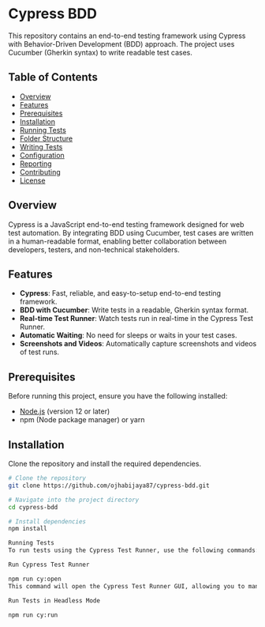 # Cypress BDD

This repository contains an end-to-end testing framework using Cypress with Behavior-Driven Development (BDD) approach. The project uses Cucumber (Gherkin syntax) to write readable test cases.

## Table of Contents

- [Overview](#overview)
- [Features](#features)
- [Prerequisites](#prerequisites)
- [Installation](#installation)
- [Running Tests](#running-tests)
- [Folder Structure](#folder-structure)
- [Writing Tests](#writing-tests)
- [Configuration](#configuration)
- [Reporting](#reporting)
- [Contributing](#contributing)
- [License](#license)

## Overview

Cypress is a JavaScript end-to-end testing framework designed for web test automation. By integrating BDD using Cucumber, test cases are written in a human-readable format, enabling better collaboration between developers, testers, and non-technical stakeholders.

## Features

- **Cypress**: Fast, reliable, and easy-to-setup end-to-end testing framework.
- **BDD with Cucumber**: Write tests in a readable, Gherkin syntax format.
- **Real-time Test Runner**: Watch tests run in real-time in the Cypress Test Runner.
- **Automatic Waiting**: No need for sleeps or waits in your test cases.
- **Screenshots and Videos**: Automatically capture screenshots and videos of test runs.

## Prerequisites

Before running this project, ensure you have the following installed:

- [Node.js](https://nodejs.org/) (version 12 or later)
- npm (Node package manager) or yarn

## Installation

Clone the repository and install the required dependencies.

```bash
# Clone the repository
git clone https://github.com/ojhabijaya87/cypress-bdd.git

# Navigate into the project directory
cd cypress-bdd

# Install dependencies
npm install

Running Tests
To run tests using the Cypress Test Runner, use the following commands:

Run Cypress Test Runner 

npm run cy:open
This command will open the Cypress Test Runner GUI, allowing you to manually run specific tests.

Run Tests in Headless Mode

npm run cy:run
